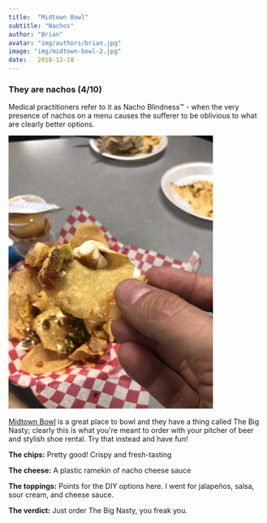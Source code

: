```yaml
---
title:  "Midtown Bowl"
subtitle: "Nachos"
author: "Brian"
avatar: "img/authors/brian.jpg"
image: "img/midtown-bowl-2.jpg"
date:   2018-12-18
---
```


### They are nachos (4/10)

Medical practitioners refer to it as Nacho Blindness™ - when the very presence of nachos on a menu causes the sufferer to be oblivious to what are clearly better options.

<img src="/img/midtown-bowl-3.jpg" width="80%">

[Midtown Bowl](https://midtownbowl.com/food-drinks-menu/) is a great place to bowl and they have a thing called The Big Nasty; clearly this is what you're meant to order with your pitcher of beer and stylish shoe rental. Try that instead and have fun!

**The chips:** Pretty good! Crispy and fresh-tasting

**The cheese:** A plastic ramekin of nacho cheese sauce

**The toppings:** Points for the DIY options here. I went for jalapeños, salsa, sour cream, and cheese sauce.

**The verdict:** Just order The Big Nasty, you freak you.
